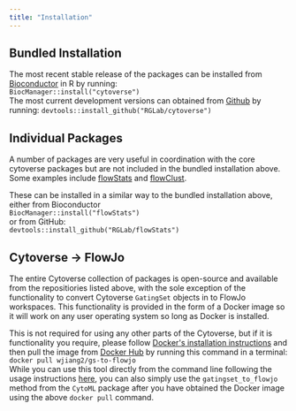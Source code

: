 ```yaml
---
title: "Installation"
---
```


## Bundled Installation

The most recent stable release of the packages can be installed from [Bioconductor](http://bioconductor.org/) in R by running:   
`BiocManager::install("cytoverse")`     
The most current development versions can obtained from [Github](https://github.com/RGLab) by running:    `devtools::install_github("RGLab/cytoverse")`   

## Individual Packages

A number of packages are very useful in coordination with the core cytoverse packages but are not included
in the bundled installation above. Some examples include
[flowStats](https://github.com/RGLab/flowStats) and [flowClust](https://github.com/RGLab/flowClust).

These can be installed in a similar way to the bundled installation above, either from Bioconductor   
`BiocManager::install("flowStats")`   
or from GitHub:   
`devtools::install_github("RGLab/flowStats")`

## Cytoverse -> FlowJo

The entire Cytoverse collection of packages is open-source and available from the repositiories listed above, with the
sole exception of the functionality to convert Cytoverse `GatingSet` objects in to FlowJo workspaces. This functionality 
is provided in the form of a Docker image so it will work on any user operating system so long as Docker is installed.

This is not required for using any other parts of the Cytoverse, but if it is functionality you require, please follow
[Docker's installation instructions](https://www.docker.com/get-started) and then pull the image from
[Docker Hub](https://hub.docker.com/) by running this command in a terminal:   
`docker pull wjiang2/gs-to-flowjo`   
While you can use this tool directly from the command line following the usage instructions
[here](https://hub.docker.com/r/wjiang2/gs-to-flowjo), you can also simply use the `gatingset_to_flowjo` method from
the `CytoML` package after you have obtained the Docker image using the above `docker pull` command.
